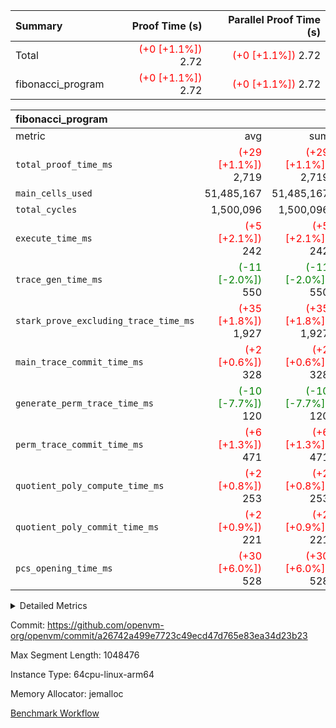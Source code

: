| Summary | Proof Time (s) | Parallel Proof Time (s) |
|:---|---:|---:|
| Total | <span style='color: red'>(+0 [+1.1%])</span> 2.72 | <span style='color: red'>(+0 [+1.1%])</span> 2.72 |
| fibonacci_program | <span style='color: red'>(+0 [+1.1%])</span> 2.72 | <span style='color: red'>(+0 [+1.1%])</span> 2.72 |


| fibonacci_program |||||
|:---|---:|---:|---:|---:|
|metric|avg|sum|max|min|
| `total_proof_time_ms ` | <span style='color: red'>(+29 [+1.1%])</span> 2,719 | <span style='color: red'>(+29 [+1.1%])</span> 2,719 | <span style='color: red'>(+29 [+1.1%])</span> 2,719 | <span style='color: red'>(+29 [+1.1%])</span> 2,719 |
| `main_cells_used     ` |  51,485,167 |  51,485,167 |  51,485,167 |  51,485,167 |
| `total_cycles        ` |  1,500,096 |  1,500,096 |  1,500,096 |  1,500,096 |
| `execute_time_ms     ` | <span style='color: red'>(+5 [+2.1%])</span> 242 | <span style='color: red'>(+5 [+2.1%])</span> 242 | <span style='color: red'>(+5 [+2.1%])</span> 242 | <span style='color: red'>(+5 [+2.1%])</span> 242 |
| `trace_gen_time_ms   ` | <span style='color: green'>(-11 [-2.0%])</span> 550 | <span style='color: green'>(-11 [-2.0%])</span> 550 | <span style='color: green'>(-11 [-2.0%])</span> 550 | <span style='color: green'>(-11 [-2.0%])</span> 550 |
| `stark_prove_excluding_trace_time_ms` | <span style='color: red'>(+35 [+1.8%])</span> 1,927 | <span style='color: red'>(+35 [+1.8%])</span> 1,927 | <span style='color: red'>(+35 [+1.8%])</span> 1,927 | <span style='color: red'>(+35 [+1.8%])</span> 1,927 |
| `main_trace_commit_time_ms` | <span style='color: red'>(+2 [+0.6%])</span> 328 | <span style='color: red'>(+2 [+0.6%])</span> 328 | <span style='color: red'>(+2 [+0.6%])</span> 328 | <span style='color: red'>(+2 [+0.6%])</span> 328 |
| `generate_perm_trace_time_ms` | <span style='color: green'>(-10 [-7.7%])</span> 120 | <span style='color: green'>(-10 [-7.7%])</span> 120 | <span style='color: green'>(-10 [-7.7%])</span> 120 | <span style='color: green'>(-10 [-7.7%])</span> 120 |
| `perm_trace_commit_time_ms` | <span style='color: red'>(+6 [+1.3%])</span> 471 | <span style='color: red'>(+6 [+1.3%])</span> 471 | <span style='color: red'>(+6 [+1.3%])</span> 471 | <span style='color: red'>(+6 [+1.3%])</span> 471 |
| `quotient_poly_compute_time_ms` | <span style='color: red'>(+2 [+0.8%])</span> 253 | <span style='color: red'>(+2 [+0.8%])</span> 253 | <span style='color: red'>(+2 [+0.8%])</span> 253 | <span style='color: red'>(+2 [+0.8%])</span> 253 |
| `quotient_poly_commit_time_ms` | <span style='color: red'>(+2 [+0.9%])</span> 221 | <span style='color: red'>(+2 [+0.9%])</span> 221 | <span style='color: red'>(+2 [+0.9%])</span> 221 | <span style='color: red'>(+2 [+0.9%])</span> 221 |
| `pcs_opening_time_ms ` | <span style='color: red'>(+30 [+6.0%])</span> 528 | <span style='color: red'>(+30 [+6.0%])</span> 528 | <span style='color: red'>(+30 [+6.0%])</span> 528 | <span style='color: red'>(+30 [+6.0%])</span> 528 |



<details>
<summary>Detailed Metrics</summary>

| group | num_segments | keygen_time_ms | commit_exe_time_ms |
| --- | --- | --- | --- |
| fibonacci_program | 1 | 253 | 4 | 

| group | air_name | quotient_deg | interactions | constraints |
| --- | --- | --- | --- | --- |
| fibonacci_program | AccessAdapterAir<16> | 2 | 5 | 12 | 
| fibonacci_program | AccessAdapterAir<2> | 2 | 5 | 12 | 
| fibonacci_program | AccessAdapterAir<32> | 2 | 5 | 12 | 
| fibonacci_program | AccessAdapterAir<4> | 2 | 5 | 12 | 
| fibonacci_program | AccessAdapterAir<8> | 2 | 5 | 12 | 
| fibonacci_program | BitwiseOperationLookupAir<8> | 2 | 2 | 4 | 
| fibonacci_program | MemoryMerkleAir<8> | 2 | 4 | 39 | 
| fibonacci_program | PersistentBoundaryAir<8> | 2 | 3 | 7 | 
| fibonacci_program | PhantomAir | 2 | 3 | 5 | 
| fibonacci_program | Poseidon2PeripheryAir<BabyBearParameters>, 1> | 2 | 1 | 286 | 
| fibonacci_program | ProgramAir | 1 | 1 | 4 | 
| fibonacci_program | RangeTupleCheckerAir<2> | 1 | 1 | 4 | 
| fibonacci_program | Rv32HintStoreAir | 2 | 18 | 28 | 
| fibonacci_program | VariableRangeCheckerAir | 1 | 1 | 4 | 
| fibonacci_program | VmAirWrapper<Rv32BaseAluAdapterAir, BaseAluCoreAir<4, 8> | 2 | 20 | 37 | 
| fibonacci_program | VmAirWrapper<Rv32BaseAluAdapterAir, LessThanCoreAir<4, 8> | 2 | 18 | 40 | 
| fibonacci_program | VmAirWrapper<Rv32BaseAluAdapterAir, ShiftCoreAir<4, 8> | 2 | 24 | 91 | 
| fibonacci_program | VmAirWrapper<Rv32BranchAdapterAir, BranchEqualCoreAir<4> | 2 | 11 | 20 | 
| fibonacci_program | VmAirWrapper<Rv32BranchAdapterAir, BranchLessThanCoreAir<4, 8> | 2 | 13 | 35 | 
| fibonacci_program | VmAirWrapper<Rv32CondRdWriteAdapterAir, Rv32JalLuiCoreAir> | 2 | 10 | 18 | 
| fibonacci_program | VmAirWrapper<Rv32JalrAdapterAir, Rv32JalrCoreAir> | 2 | 16 | 20 | 
| fibonacci_program | VmAirWrapper<Rv32LoadStoreAdapterAir, LoadSignExtendCoreAir<4, 8> | 2 | 18 | 33 | 
| fibonacci_program | VmAirWrapper<Rv32LoadStoreAdapterAir, LoadStoreCoreAir<4> | 2 | 17 | 40 | 
| fibonacci_program | VmAirWrapper<Rv32MultAdapterAir, DivRemCoreAir<4, 8> | 2 | 25 | 84 | 
| fibonacci_program | VmAirWrapper<Rv32MultAdapterAir, MulHCoreAir<4, 8> | 2 | 24 | 31 | 
| fibonacci_program | VmAirWrapper<Rv32MultAdapterAir, MultiplicationCoreAir<4, 8> | 2 | 19 | 19 | 
| fibonacci_program | VmAirWrapper<Rv32RdWriteAdapterAir, Rv32AuipcCoreAir> | 2 | 12 | 14 | 
| fibonacci_program | VmConnectorAir | 2 | 5 | 10 | 

| group | air_name | segment | rows | prep_cols | perm_cols | main_cols | cells |
| --- | --- | --- | --- | --- | --- | --- | --- |
| fibonacci_program | AccessAdapterAir<8> | 0 | 32 |  | 16 | 17 | 1,056 | 
| fibonacci_program | BitwiseOperationLookupAir<8> | 0 | 65,536 | 3 | 8 | 2 | 655,360 | 
| fibonacci_program | MemoryMerkleAir<8> | 0 | 256 |  | 16 | 32 | 12,288 | 
| fibonacci_program | PersistentBoundaryAir<8> | 0 | 32 |  | 12 | 20 | 1,024 | 
| fibonacci_program | PhantomAir | 0 | 1 |  | 12 | 6 | 18 | 
| fibonacci_program | Poseidon2PeripheryAir<BabyBearParameters>, 1> | 0 | 256 |  | 8 | 300 | 78,848 | 
| fibonacci_program | ProgramAir | 0 | 4,096 |  | 8 | 10 | 73,728 | 
| fibonacci_program | RangeTupleCheckerAir<2> | 0 | 524,288 | 2 | 8 | 1 | 4,718,592 | 
| fibonacci_program | Rv32HintStoreAir | 0 | 4 |  | 44 | 32 | 304 | 
| fibonacci_program | VariableRangeCheckerAir | 0 | 262,144 | 2 | 8 | 1 | 2,359,296 | 
| fibonacci_program | VmAirWrapper<Rv32BaseAluAdapterAir, BaseAluCoreAir<4, 8> | 0 | 1,048,576 |  | 52 | 36 | 92,274,688 | 
| fibonacci_program | VmAirWrapper<Rv32BaseAluAdapterAir, LessThanCoreAir<4, 8> | 0 | 524,288 |  | 40 | 37 | 40,370,176 | 
| fibonacci_program | VmAirWrapper<Rv32BranchAdapterAir, BranchEqualCoreAir<4> | 0 | 262,144 |  | 28 | 26 | 14,155,776 | 
| fibonacci_program | VmAirWrapper<Rv32BranchAdapterAir, BranchLessThanCoreAir<4, 8> | 0 | 8 |  | 32 | 32 | 512 | 
| fibonacci_program | VmAirWrapper<Rv32CondRdWriteAdapterAir, Rv32JalLuiCoreAir> | 0 | 131,072 |  | 28 | 18 | 6,029,312 | 
| fibonacci_program | VmAirWrapper<Rv32JalrAdapterAir, Rv32JalrCoreAir> | 0 | 16 |  | 36 | 28 | 1,024 | 
| fibonacci_program | VmAirWrapper<Rv32LoadStoreAdapterAir, LoadStoreCoreAir<4> | 0 | 16 |  | 52 | 41 | 1,488 | 
| fibonacci_program | VmAirWrapper<Rv32RdWriteAdapterAir, Rv32AuipcCoreAir> | 0 | 8 |  | 28 | 20 | 384 | 
| fibonacci_program | VmConnectorAir | 0 | 2 | 1 | 16 | 5 | 42 | 

| group | segment | trace_gen_time_ms | total_proof_time_ms | total_cycles | total_cells | stark_prove_excluding_trace_time_ms | quotient_poly_compute_time_ms | quotient_poly_commit_time_ms | perm_trace_commit_time_ms | pcs_opening_time_ms | main_trace_commit_time_ms | main_cells_used | generate_perm_trace_time_ms | execute_time_ms |
| --- | --- | --- | --- | --- | --- | --- | --- | --- | --- | --- | --- | --- | --- | --- |
| fibonacci_program | 0 | 550 | 2,719 | 1,500,096 | 160,733,916 | 1,927 | 253 | 221 | 471 | 528 | 328 | 51,485,167 | 120 | 242 | 

| group | segment | trace_height_constraint | weighted_sum | threshold |
| --- | --- | --- | --- | --- |
| fibonacci_program | 0 | 0 | 3,932,270 | 2,013,265,921 | 
| fibonacci_program | 0 | 1 | 10,748,264 | 2,013,265,921 | 
| fibonacci_program | 0 | 2 | 1,966,135 | 2,013,265,921 | 
| fibonacci_program | 0 | 3 | 10,748,300 | 2,013,265,921 | 
| fibonacci_program | 0 | 4 | 800 | 2,013,265,921 | 
| fibonacci_program | 0 | 5 | 288 | 2,013,265,921 | 
| fibonacci_program | 0 | 6 | 7,209,044 | 2,013,265,921 | 
| fibonacci_program | 0 | 7 |  | 2,013,265,921 | 
| fibonacci_program | 0 | 8 | 35,526,957 | 2,013,265,921 | 

</details>


Commit: https://github.com/openvm-org/openvm/commit/a26742a499e7723c49ecd47d765e83ea34d23b23

Max Segment Length: 1048476

Instance Type: 64cpu-linux-arm64

Memory Allocator: jemalloc

[Benchmark Workflow](https://github.com/openvm-org/openvm/actions/runs/13914192369)
